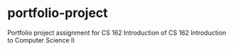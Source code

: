 # portfolio-project

Portfolio project assignment for CS 162 Introduction of CS 162 Introduction to Computer Science II
